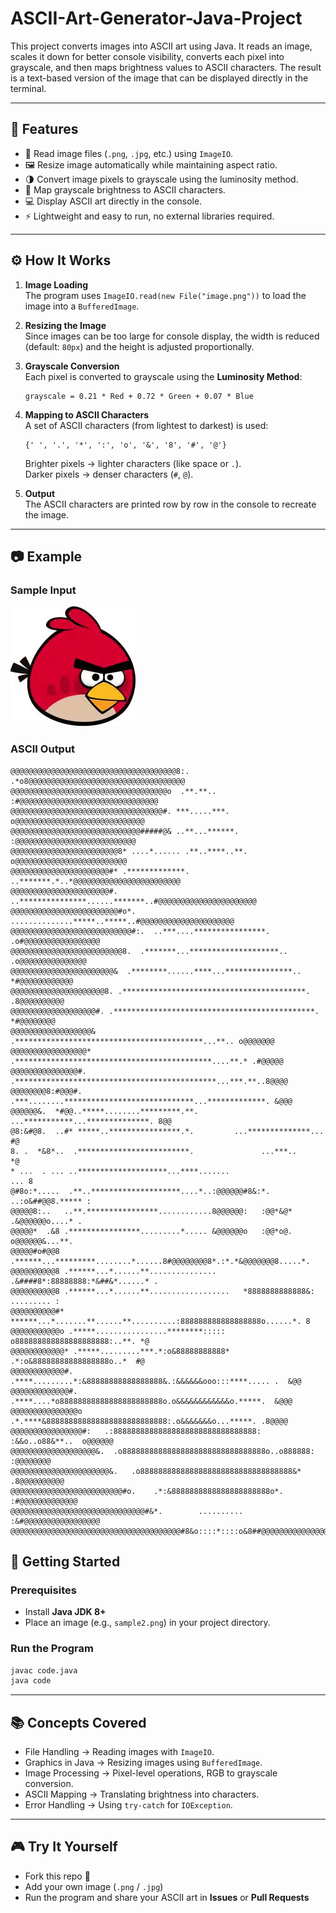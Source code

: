 # ASCII-Art-Generator-Java-Project

This project converts images into ASCII art using Java. It reads an image, scales it down for better console visibility, converts each pixel into grayscale, and then maps brightness values to ASCII characters. The result is a text-based version of the image that can be displayed directly in the terminal.

---

## 📌 Features
- 📂 Read image files (`.png`, `.jpg`, etc.) using `ImageIO`.
- 🖼️ Resize image automatically while maintaining aspect ratio.
- 🌗 Convert image pixels to grayscale using the luminosity method.
- 🔡 Map grayscale brightness to ASCII characters.
- 💻 Display ASCII art directly in the console.
- ⚡ Lightweight and easy to run, no external libraries required.

---

## ⚙️ How It Works
1. **Image Loading**  
   The program uses `ImageIO.read(new File("image.png"))` to load the image into a `BufferedImage`.

2. **Resizing the Image**  
   Since images can be too large for console display, the width is reduced (default: `80px`) and the height is adjusted proportionally.

3. **Grayscale Conversion**  
   Each pixel is converted to grayscale using the **Luminosity Method**:  
   ```
   grayscale = 0.21 * Red + 0.72 * Green + 0.07 * Blue
   ```

4. **Mapping to ASCII Characters**  
   A set of ASCII characters (from lightest to darkest) is used:  
   ```
   {' ', '.', '*', ':', 'o', '&', '8', '#', '@'}
   ```
   Brighter pixels → lighter characters (like space or `.`).  
   Darker pixels → denser characters (`#`, `@`).

5. **Output**  
   The ASCII characters are printed row by row in the console to recreate the image.

---

## 📷 Example

### Sample Input
![Sample Input](sample2.jpeg)

### ASCII Output
```
@@@@@@@@@@@@@@@@@@@@@@@@@@@@@@@@@@@@@8:. .*o8@@@@@@@@@@@@@@@@@@@@@@@@@@@@@@@@@@@
@@@@@@@@@@@@@@@@@@@@@@@@@@@@@@@@@@@o  .**.**.. :#@@@@@@@@@@@@@@@@@@@@@@@@@@@@@@@
@@@@@@@@@@@@@@@@@@@@@@@@@@@@@@@@@@#. ***.....***. o@@@@@@@@@@@@@@@@@@@@@@@@@@@@@
@@@@@@@@@@@@@@@@@@@@@@@@@@@@@#####@& ..**...******. :@@@@@@@@@@@@@@@@@@@@@@@@@@@
@@@@@@@@@@@@@@@@@@@@@@@@8* ....*...... .**..****..**. o@@@@@@@@@@@@@@@@@@@@@@@@@
@@@@@@@@@@@@@@@@@@@@@@#* .*************.  ..*******.*..*@@@@@@@@@@@@@@@@@@@@@@@@
@@@@@@@@@@@@@@@@@@@@@@#. ..***************......*******..#@@@@@@@@@@@@@@@@@@@@@@
@@@@@@@@@@@@@@@@@@@@@@@@#o*.  ..............*****..*****..#@@@@@@@@@@@@@@@@@@@@@
@@@@@@@@@@@@@@@@@@@@@@@@@@@#:.  ..***....****************.  .o#@@@@@@@@@@@@@@@@@
@@@@@@@@@@@@@@@@@@@@@@@@@8.  .*******...********************.. .o@@@@@@@@@@@@@@@
@@@@@@@@@@@@@@@@@@@@@@@&  .********......****...***************.. *#@@@@@@@@@@@@
@@@@@@@@@@@@@@@@@@@@@8. .*****************************************. .8@@@@@@@@@@
@@@@@@@@@@@@@@@@@@@#. .*********************************************. *#@@@@@@@@
@@@@@@@@@@@@@@@@@@&  .******************************************...**.. o@@@@@@@
@@@@@@@@@@@@@@@@@* .********************************************....**.* .#@@@@@
@@@@@@@@@@@@@@@#. .*********************************************...***.**..8@@@@
@@@@@@@@8:#@@@#. .***........*****************************...*************. &@@@
@@@@@@&.  *#@@..*****........*********.**.  ...***********...**************. 8@@
@8:&#@8.  ..#* *****..****************.*.         ...**************...        #@
8. .  *&8*..  .*************************.               ...***..              *@
* ...  . ... ..********************...****.......                          ... 8
@#8o:*.....  .**..********************....*..:@@@@@@#8&:*.    ..:o&##@@8.***** :
@@@@@8:..   ..**.****************............8@@@@@@:   :@@*&@* .&@@@@@@o....* .
@@@@@*  .&8 .****************.........*..... &@@@@@@o   :@@*o@.  o@@@@@@&...**. 
@@@@@#o#@@8 .******...*********........*......8#@@@@@@@@8*.:*.*&@@@@@@@8.....*. 
@@@@@@@@@@8 .******...*......**............... .&####8*:88888888:*&##&*......* .
@@@@@@@@@@8 .******...*......**..................   *8888888888888&: ......... :
@@@@@@@@@@#* ******...*.......**......**..........:888888888888888888o......*. 8
@@@@@@@@@@@o .*****................********::::: o888888888888888888888:..**. *@
@@@@@@@@@@@@* .*****.........***.*:o&88888888888* .*:o&88888888888888888o..*  #@
@@@@@@@@@@@@#. .****.........*:&88888888888888888&.:&&&&&&ooo:::****..... .  &@@
@@@@@@@@@@@@@#.  .****....*o88888888888888888888888o.o&&&&&&&&&&&&o.*****.  &@@@
@@@@@@@@@@@@@@@o  .*.****&888888888888888888888888888:.o&&&&&&&o...*****. .8@@@@
@@@@@@@@@@@@@@@@#:   .:88888888888888888888888888888888: :&&o..o88&**..  o@@@@@@
@@@@@@@@@@@@@@@@@@@&.  .o88888888888888888888888888888888o..o888888:   :@@@@@@@@
@@@@@@@@@@@@@@@@@@@@@@&.   .o8888888888888888888888888888888888&*   .8@@@@@@@@@@
@@@@@@@@@@@@@@@@@@@@@@@@@#o.    .*:&8888888888888888888888o*.    :#@@@@@@@@@@@@@
@@@@@@@@@@@@@@@@@@@@@@@@@@@@@@#&*.        ..........        :&#@@@@@@@@@@@@@@@@@
@@@@@@@@@@@@@@@@@@@@@@@@@@@@@@@@@@@@@@#8&o::::*::::o&8##@@@@@@@@@@@@@@@@@@@@@@@@

```


## 🚀 Getting Started

### Prerequisites
- Install **Java JDK 8+**
- Place an image (e.g., `sample2.png`) in your project directory.

### Run the Program
```bash
javac code.java
java code
```

---

## 📚 Concepts Covered
- File Handling → Reading images with `ImageIO`.
- Graphics in Java → Resizing images using `BufferedImage`.
- Image Processing → Pixel-level operations, RGB to grayscale conversion.
- ASCII Mapping → Translating brightness into characters.
- Error Handling → Using `try-catch` for `IOException`.

---
## 🎮 Try It Yourself
- Fork this repo 🍴  
- Add your own image (`.png` / `.jpg`)  
- Run the program and share your ASCII art in **Issues** or **Pull Requests**  

